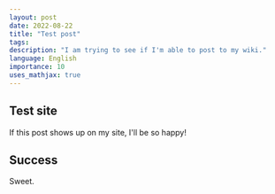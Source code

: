 ```yaml
---
layout: post
date: 2022-08-22
title: "Test post"
tags: 
description: "I am trying to see if I'm able to post to my wiki."
language: English
importance: 10
uses_mathjax: true
---
```


## Test site

If this post shows up on my site, I'll be so happy!

## Success

Sweet.
